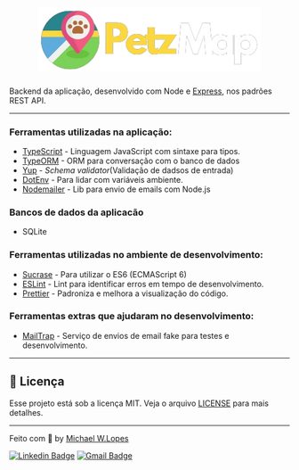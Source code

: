 <h1 align="center">
  <img alt="" title="" src="../web/src/assets/logo/logo-dark.png" width="400px" />
</h1>

Backend da aplicação, desenvolvido com Node e [Express](https://github.com/expressjs/express), nos padrões REST API.

---

### Ferramentas utilizadas na aplicação:

- [TypeScript](https://www.typescriptlang.org/) - Linguagem JavaScript com sintaxe para tipos.
- [TypeORM](https://typeorm.io/) - ORM para conversação com o banco de dados
- [Yup](https://github.com/jquense/yup) - _Schema validator_(Validação de dadsos de entrada)
- [DotEnv](https://github.com/motdotla/dotenv) - Para lidar com variáveis ambiente.
- [Nodemailer](https://github.com/nodemailer/nodemailer) - Lib para envio de emails com Node.js

### Bancos de dados da aplicacão

- SQLite

### Ferramentas utilizadas no ambiente de desenvolvimento:

- [Sucrase](https://sucrase.io/) - Para utilizar o ES6 (ECMAScript 6)
- [ESLint](https://github.com/eslint/eslint) - Lint para identificar erros em tempo de desenvolvimento.
- [Prettier](https://github.com/prettier/prettier) - Padroniza e melhora a visualização do código.

### Ferramentas extras que ajudaram no desenvolvimento:

- [MailTrap](https://mailtrap.io/) - Serviço de envios de email fake para testes e desenvolvimento.

---

## :memo: Licença

Esse projeto está sob a licença MIT. Veja o arquivo [LICENSE](https://github.com/michaelwell23/Haitatsu/blob/master/LICENSE) para mais detalhes.

---

Feito com :purple_heart: by [Michael W.Lopes](https://github.com/michael23-lopes)

[![Linkedin Badge](https://img.shields.io/badge/-Michael%20Lopes-blue?style=flat-square&logo=Linkedin&logoColor=white&link=https://www.linkedin.com/in/michael-wellington-lopes/)](https://www.linkedin.com/in/michael-wellington-lopes/)
[![Gmail Badge](https://img.shields.io/badge/-michael23.wellington@gmail.com-c14438?style=flat-square&logo=Gmail&logoColor=white&link=mailto:michael23.wellington@gmail.com)](mailto:michael23.wellington@gmail.com)

